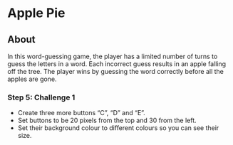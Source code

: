# Apple Pie

## About
In this word-guessing game, the player has a limited number of turns to guess the letters in a word. Each incorrect guess results in an apple falling off the tree. The player wins by guessing the word correctly before all the apples are gone.


### Step 5: Challenge 1

- Create three more buttons “C”, “D” and “E”.
- Set buttons to be 20 pixels from the top and 30 from the left.
- Set their background colour to different colours so you can see their size.
